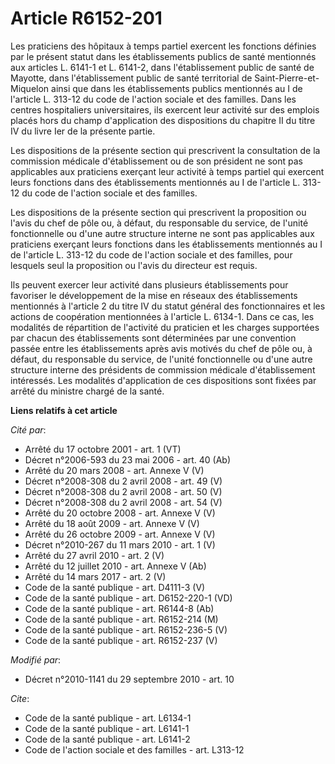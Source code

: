 # Article R6152-201

Les praticiens des hôpitaux à temps partiel exercent les fonctions définies par le présent statut dans les établissements
publics de santé mentionnés aux articles L. 6141-1 et L. 6141-2, dans l'établissement public de santé de Mayotte, dans
l'établissement public de santé territorial de Saint-Pierre-et-Miquelon ainsi que dans les établissements publics mentionnés
au I de l'article L. 313-12 du code de l'action sociale et des familles. Dans les centres hospitaliers universitaires, ils
exercent leur activité sur des emplois placés hors du champ d'application des dispositions du chapitre II du titre IV du
livre Ier de la présente partie. 

Les dispositions de la présente section qui prescrivent la consultation de la commission médicale d'établissement ou de son
président ne sont pas applicables aux praticiens exerçant leur activité à temps partiel qui exercent leurs fonctions dans des
établissements mentionnés au I de l'article L. 313-12 du code de l'action sociale et des familles. 

Les dispositions de la présente section qui prescrivent la proposition ou l'avis du chef de pôle ou, à défaut, du responsable
du service, de l'unité fonctionnelle ou d'une autre structure interne ne sont pas applicables aux praticiens exerçant leurs
fonctions dans les établissements mentionnés au I de l'article L. 313-12 du code de l'action sociale et des familles, pour
lesquels seul la proposition ou l'avis du directeur est requis. 

Ils peuvent exercer leur activité dans plusieurs établissements pour favoriser le développement de la mise en réseaux des
établissements mentionnés à l'article 2 du titre IV du statut général des fonctionnaires et les actions de coopération
mentionnées à l'article L. 6134-1. Dans ce cas, les modalités de répartition de l'activité du praticien et les charges
supportées par chacun des établissements sont déterminées par une convention passée entre les établissements après avis
motivés du chef de pôle ou, à défaut, du responsable du service, de l'unité fonctionnelle ou d'une autre structure interne
des présidents de commission médicale d'établissement intéressés. Les modalités d'application de ces dispositions sont fixées
par arrêté du ministre chargé de la santé.

**Liens relatifs à cet article**

_Cité par_:

  - Arrêté du 17 octobre 2001 - art. 1 (VT)
  - Décret n°2006-593 du 23 mai 2006 - art. 40 (Ab)
  - Arrêté du 20 mars 2008 - art. Annexe V (V)
  - Décret n°2008-308 du 2 avril 2008 - art. 49 (V)
  - Décret n°2008-308 du 2 avril 2008 - art. 50 (V)
  - Décret n°2008-308 du 2 avril 2008 - art. 54 (V)
  - Arrêté du 20 octobre 2008 - art. Annexe V (V)
  - Arrêté du 18 août 2009 - art. Annexe V (V)
  - Arrêté du 26 octobre 2009 - art. Annexe V (V)
  - Décret n°2010-267 du 11 mars 2010 - art. 1 (V)
  - Arrêté du 27 avril 2010 - art. 2 (V)
  - Arrêté du 12 juillet 2010 - art. Annexe V (Ab)
  - Arrêté du 14 mars 2017 - art. 2 (V)
  - Code de la santé publique - art. D4111-3 (V)
  - Code de la santé publique - art. D6152-220-1 (VD)
  - Code de la santé publique - art. R6144-8 (Ab)
  - Code de la santé publique - art. R6152-214 (M)
  - Code de la santé publique - art. R6152-236-5 (V)
  - Code de la santé publique - art. R6152-237 (V)

_Modifié par_:

  - Décret n°2010-1141 du 29 septembre 2010 - art. 10

_Cite_:

  - Code de la santé publique - art. L6134-1
  - Code de la santé publique - art. L6141-1
  - Code de la santé publique - art. L6141-2
  - Code de l'action sociale et des familles - art. L313-12
